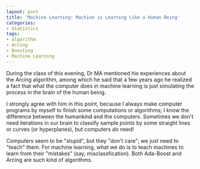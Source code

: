 ```yaml
---
layout: post
title: 'Machine Learning: Machine is Learning Like a Human Being'
categories:
- Statistics
tags:
- algorithm
- Arcing
- Boosting
- Machine Learning
---
```


During the class of this evening, Dr MA mentioned his experiences about the Arcing algorithm, among which he said that a few years ago he realized a fact that what the computer does in machine learning is just simulating the process in the brain of the human being.

I strongly agree with him in this point, because I always make computer programs by myself to finish some computations or algorithms; I know the difference between the humankind and the computers. Sometimes we don't need iterations in our brain to classify sample points by some straight lines or curves (or hyperplanes), but computers _do_ need!

Computers seem to be "stupid", but they "don't care"; we just need to "teach" them. For machine learning, what we do is to teach machines to learn from their "mistakes" (say, misclassfication). Both Ada-Boost and Arcing are such kind of algorithms.

